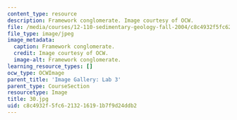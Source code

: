 ```yaml
---
content_type: resource
description: Framework conglomerate. Image courtesy of OCW.
file: /media/courses/12-110-sedimentary-geology-fall-2004/c8c4932f5fc6213216191b7f9d24ddb2_30.jpg
file_type: image/jpeg
image_metadata:
  caption: Framework conglomerate.
  credit: Image courtesy of OCW.
  image-alt: Framework conglomerate.
learning_resource_types: []
ocw_type: OCWImage
parent_title: 'Image Gallery: Lab 3'
parent_type: CourseSection
resourcetype: Image
title: 30.jpg
uid: c8c4932f-5fc6-2132-1619-1b7f9d24ddb2
---
```

